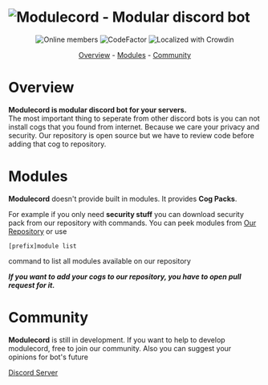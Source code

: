 <h1>
    <img src="https://i.imgur.com/FLW25ZL.png" alt="Modulecord - Modular discord bot">
</h1>

<p align="center">
    <img src="https://discordapp.com/api/guilds/977596299077623818/widget.png?style=shield" alt="Online members"/>
    <img src="https://www.codefactor.io/repository/github/fenish/modulecord/badge" alt="CodeFactor"/>
    <img src="https://badges.crowdin.net/modulecord/localized.svg" alt="Localized with Crowdin">
</p>

<p align="center">
  <a href="#overview">Overview</a>
  -
  <a href="#Modules">Modules</a>
  -
  <a href="#Community">Community</a>
</p>

# Overview

**Modulecord is modular discord bot for your servers.** \
The most important thing to seperate from other discord bots is you can not install cogs that you found from internet.
Because we care your privacy and security. Our repository is open source but we have to review code before adding that cog to repository.


# Modules

**Modulecord** doesn't provide built in modules. It provides **Cog Packs**.

For example if you only need **security stuff** you can download security pack from our repository with commands.
You can peek modules from [Our Repository](https://github.com/Fenish/modulecord-modules)
or use
```
[prefix]module list
```
command to list all modules available on our repository

***If you want to add your cogs to our repository, you have to open pull request for it.***

# Community

**Modulecord** is still in development. If you want to help to develop modulecord,
free to join our community. Also you can suggest your opinions for bot's future

[Discord Server](https://discord.gg/6zRsRFNJtk)